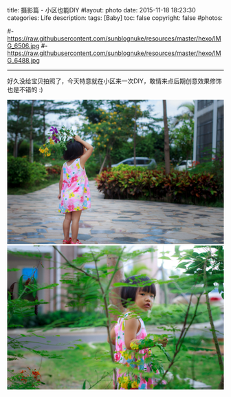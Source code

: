 title: 摄影篇 - 小区也能DIY
#layout: photo
date: 2015-11-18 18:23:30
categories: Life
description:
tags: [Baby]
toc: false
copyright: false
#photos:

#- https://raw.githubusercontent.com/sunblognuke/resources/master/hexo/IMG_6506.jpg
#- https://raw.githubusercontent.com/sunblognuke/resources/master/hexo/IMG_6488.jpg

---

好久没给宝贝拍照了，今天特意就在小区来一次DIY，敢情来点后期创意效果修饰也是不错的 :)

![小小的背影，莫名的感动](https://raw.githubusercontent.com/sunblognuke/resources/master/hexo/IMG_6506.jpg)
![林中的小精灵，你在找什么呢？](https://raw.githubusercontent.com/sunblognuke/resources/master/hexo/IMG_6488.jpg)
